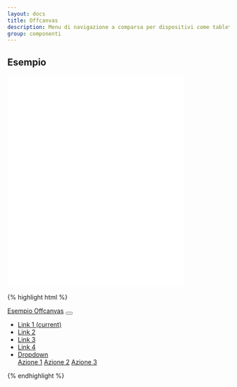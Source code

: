 ```yaml
---
layout: docs
title: Offcanvas
description: Menu di navigazione a comparsa per dispositivi come tablet o smartphone.
group: componenti
---
```


## Esempio

<style>
  /* Style override for Documentation purposes */

  .bd-example {
    height: 480px;
  }
</style>

<div class="bd-example" style="width: 400px">
    <iframe class="iframe" data-role="window" src="../../esempi/offcanvas/index.html" sandbox="allow-same-origin allow-scripts allow-forms" marginwidth="0" marginheight="0" vspace="0" hspace="0" scrolling="yes" frameborder="0" width="100%" height="100%"></iframe>
</div>

{% highlight html %}
<nav class="navbar navbar-expand-md fixed-top navbar-dark bg-dark">
  <a class="navbar-brand" href="#">Esempio Offcanvas</a>
  <button class="navbar-toggler p-0 border-0 ml-auto" type="button" data-toggle="offcanvas">
    <span class="navbar-toggler-icon"></span>
  </button>

  <div class="navbar-collapse offcanvas-collapse" id="navbarsExampleDefault">
    <ul class="navbar-nav mr-auto">
      <li class="nav-item active">
        <a class="nav-link" href="#">Link 1 <span class="sr-only">(current)</span></a>
      </li>
      <li class="nav-item">
        <a class="nav-link" href="#">Link 2</a>
      </li>
      <li class="nav-item">
        <a class="nav-link" href="#">Link 3</a>
      </li>
      <li class="nav-item">
        <a class="nav-link" href="#">Link 4</a>
      </li>
      <li class="nav-item dropdown">
        <a class="nav-link dropdown-toggle" href="http://example.com" id="dropdown01" data-toggle="dropdown" aria-haspopup="true" aria-expanded="false">Dropdown</a>
        <div class="dropdown-menu" aria-labelledby="dropdown01">
          <a class="dropdown-item" href="#">Azione 1</a>
          <a class="dropdown-item" href="#">Azione 2</a>
          <a class="dropdown-item" href="#">Azione 3</a>
        </div>
      </li>
    </ul>
  </div>
</nav>
{% endhighlight %}
